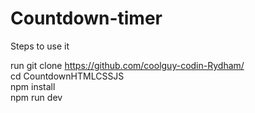 # Countdown-timer

Steps to use it

run git clone https://github.com/coolguy-codin-Rydham/ <br>
cd CountdownHTMLCSSJS <br>
npm install <br>
npm run dev <br>
